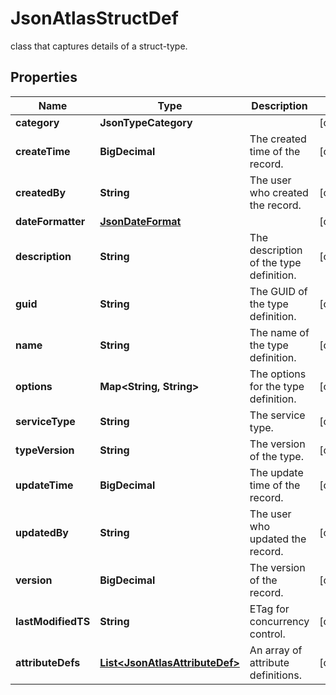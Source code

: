 

# JsonAtlasStructDef

class that captures details of a struct-type.
## Properties

Name | Type | Description | Notes
------------ | ------------- | ------------- | -------------
**category** | **JsonTypeCategory** |  |  [optional]
**createTime** | **BigDecimal** | The created time of the record. |  [optional]
**createdBy** | **String** | The user who created the record. |  [optional]
**dateFormatter** | [**JsonDateFormat**](JsonDateFormat.md) |  |  [optional]
**description** | **String** | The description of the type definition. |  [optional]
**guid** | **String** | The GUID of the type definition. |  [optional]
**name** | **String** | The name of the type definition. |  [optional]
**options** | **Map&lt;String, String&gt;** | The options for the type definition. |  [optional]
**serviceType** | **String** | The service type. |  [optional]
**typeVersion** | **String** | The version of the type. |  [optional]
**updateTime** | **BigDecimal** | The update time of the record. |  [optional]
**updatedBy** | **String** | The user who updated the record. |  [optional]
**version** | **BigDecimal** | The version of the record. |  [optional]
**lastModifiedTS** | **String** | ETag for concurrency control. |  [optional]
**attributeDefs** | [**List&lt;JsonAtlasAttributeDef&gt;**](JsonAtlasAttributeDef.md) | An array of attribute definitions. |  [optional]



